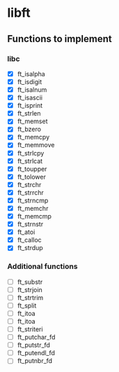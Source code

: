 # libft

## Functions to implement

### libc

- [x] ft\_isalpha
- [x] ft\_isdigit
- [x] ft\_isalnum
- [x] ft\_isascii
- [x] ft\_isprint
- [x] ft\_strlen
- [x] ft\_memset
- [x] ft\_bzero
- [x] ft\_memcpy
- [x] ft\_memmove
- [x] ft\_strlcpy
- [x] ft\_strlcat
- [x] ft\_toupper
- [x] ft\_tolower
- [x] ft\_strchr
- [x] ft\_strrchr
- [x] ft\_strncmp
- [x] ft\_memchr
- [x] ft\_memcmp
- [x] ft\_strnstr
- [x] ft\_atoi
- [x] ft\_calloc
- [x] ft\_strdup

### Additional functions

- [ ] ft\_substr
- [ ] ft\_strjoin
- [ ] ft\_strtrim
- [ ] ft\_split
- [ ] ft\_itoa
- [ ] ft\_itoa
- [ ] ft\_striteri
- [ ] ft\_putchar\_fd
- [ ] ft\_putstr\_fd
- [ ] ft\_putendl\_fd
- [ ] ft\_putnbr\_fd

